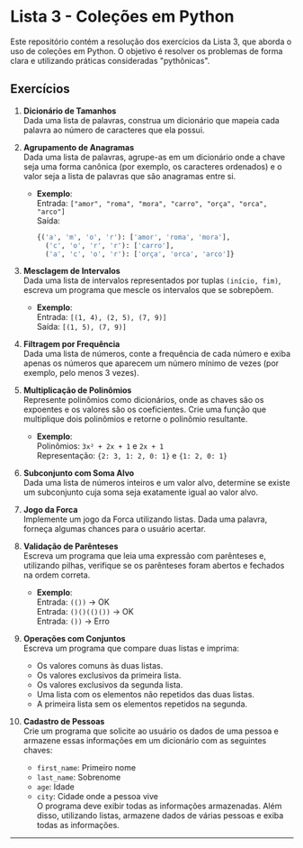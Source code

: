 # Lista 3 - Coleções em Python  

Este repositório contém a resolução dos exercícios da Lista 3, que aborda o uso de coleções em Python. O objetivo é resolver os problemas de forma clara e utilizando práticas consideradas "pythônicas".  

## Exercícios  

1. **Dicionário de Tamanhos**  
    Dada uma lista de palavras, construa um dicionário que mapeia cada palavra ao número de caracteres que ela possui.  

2. **Agrupamento de Anagramas**  
    Dada uma lista de palavras, agrupe-as em um dicionário onde a chave seja uma forma canônica (por exemplo, os caracteres ordenados) e o valor seja a lista de palavras que são anagramas entre si.  
    - **Exemplo**:  
      Entrada: `["amor", "roma", "mora", "carro", "orça", "orca", "arco"]`  
      Saída:  
      ```python  
      {('a', 'm', 'o', 'r'): ['amor', 'roma', 'mora'],  
        ('c', 'o', 'r', 'r'): ['carro'],  
        ('a', 'c', 'o', 'r'): ['orça', 'orca', 'arco']}  
      ```  

3. **Mesclagem de Intervalos**  
    Dada uma lista de intervalos representados por tuplas `(início, fim)`, escreva um programa que mescle os intervalos que se sobrepõem.  
    - **Exemplo**:  
      Entrada: `[(1, 4), (2, 5), (7, 9)]`  
      Saída: `[(1, 5), (7, 9)]`  

4. **Filtragem por Frequência**  
    Dada uma lista de números, conte a frequência de cada número e exiba apenas os números que aparecem um número mínimo de vezes (por exemplo, pelo menos 3 vezes).  

5. **Multiplicação de Polinômios**  
    Represente polinômios como dicionários, onde as chaves são os expoentes e os valores são os coeficientes. Crie uma função que multiplique dois polinômios e retorne o polinômio resultante.  
    - **Exemplo**:  
      Polinômios: `3x² + 2x + 1` e `2x + 1`  
      Representação: `{2: 3, 1: 2, 0: 1}` e `{1: 2, 0: 1}`  

6. **Subconjunto com Soma Alvo**  
    Dada uma lista de números inteiros e um valor alvo, determine se existe um subconjunto cuja soma seja exatamente igual ao valor alvo.  

7. **Jogo da Forca**  
    Implemente um jogo da Forca utilizando listas. Dada uma palavra, forneça algumas chances para o usuário acertar.  

8. **Validação de Parênteses**  
    Escreva um programa que leia uma expressão com parênteses e, utilizando pilhas, verifique se os parênteses foram abertos e fechados na ordem correta.  
    - **Exemplo**:  
      Entrada: `(())` → OK  
      Entrada: `()()(()())` → OK  
      Entrada: `())` → Erro  

9. **Operações com Conjuntos**  
    Escreva um programa que compare duas listas e imprima:  
    - Os valores comuns às duas listas.  
    - Os valores exclusivos da primeira lista.  
    - Os valores exclusivos da segunda lista.  
    - Uma lista com os elementos não repetidos das duas listas.  
    - A primeira lista sem os elementos repetidos na segunda.  

10. **Cadastro de Pessoas**  
     Crie um programa que solicite ao usuário os dados de uma pessoa e armazene essas informações em um dicionário com as seguintes chaves:  
     - `first_name`: Primeiro nome  
     - `last_name`: Sobrenome  
     - `age`: Idade  
     - `city`: Cidade onde a pessoa vive  
     O programa deve exibir todas as informações armazenadas. Além disso, utilizando listas, armazene dados de várias pessoas e exiba todas as informações.  

---  